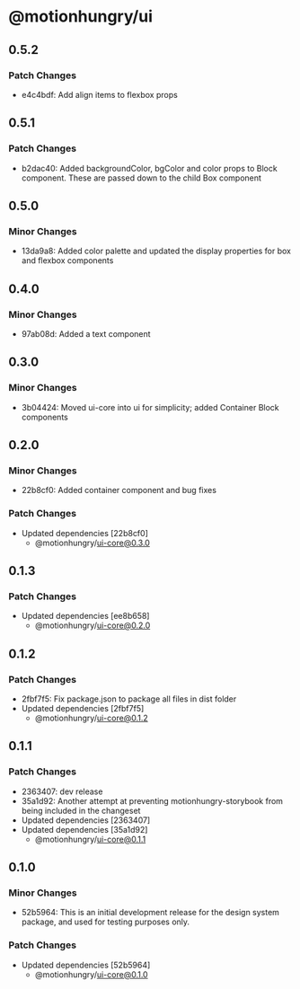 # @motionhungry/ui

## 0.5.2

### Patch Changes

- e4c4bdf: Add align items to flexbox props

## 0.5.1

### Patch Changes

- b2dac40: Added backgroundColor, bgColor and color props to Block component. These are passed down to the child Box component

## 0.5.0

### Minor Changes

- 13da9a8: Added color palette and updated the display properties for box and flexbox components

## 0.4.0

### Minor Changes

- 97ab08d: Added a text component

## 0.3.0

### Minor Changes

- 3b04424: Moved ui-core into ui for simplicity; added Container Block components

## 0.2.0

### Minor Changes

- 22b8cf0: Added container component and bug fixes

### Patch Changes

- Updated dependencies [22b8cf0]
  - @motionhungry/ui-core@0.3.0

## 0.1.3

### Patch Changes

- Updated dependencies [ee8b658]
  - @motionhungry/ui-core@0.2.0

## 0.1.2

### Patch Changes

- 2fbf7f5: Fix package.json to package all files in dist folder
- Updated dependencies [2fbf7f5]
  - @motionhungry/ui-core@0.1.2

## 0.1.1

### Patch Changes

- 2363407: dev release
- 35a1d92: Another attempt at preventing motionhungry-storybook from being included in the changeset
- Updated dependencies [2363407]
- Updated dependencies [35a1d92]
  - @motionhungry/ui-core@0.1.1

## 0.1.0

### Minor Changes

- 52b5964: This is an initial development release for the design system package, and used for testing purposes only.

### Patch Changes

- Updated dependencies [52b5964]
  - @motionhungry/ui-core@0.1.0
